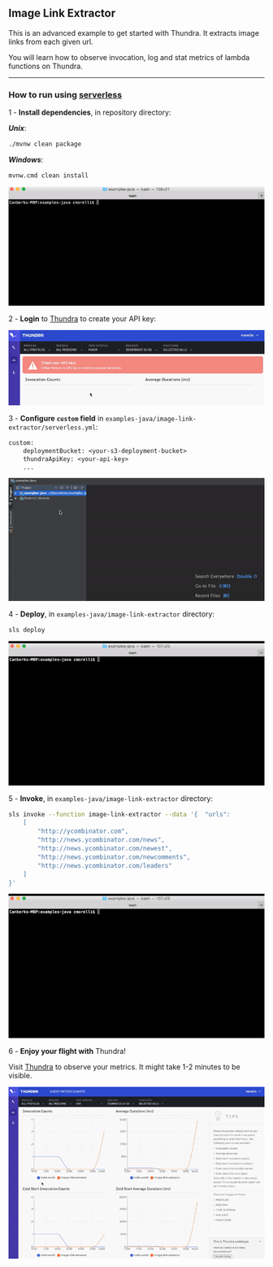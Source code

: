 ## Image Link Extractor
This is an advanced example to get started with Thundra. It extracts image links from each given url.

You will learn how to observe invocation, log and stat metrics 
of lambda functions on Thundra.

---

### How to run using [serverless](https://serverless.com/)


1 - **Install dependencies**, in repository directory:  

***Unix***:
```bash
./mvnw clean package
```
***Windows***:
```bash
mvnw.cmd clean install
```

![maven-clean-package](../readme-src/maven-clean-package.gif)

2 - **Login** to [Thundra](https://beta.thundra.io/) to create your API key:

![create-api-key](../readme-src/create-api-key.gif)

3 - **Configure `custom` field** in `examples-java/image-link-extractor/serverless.yml`:
```
custom:
    deploymentBucket: <your-s3-deployment-bucket>
    thundraApiKey: <your-api-key>
    ...
```

![image-link-extractor-edit](../readme-src/image-link-extractor-edit.gif)

4 - **Deploy**, in `examples-java/image-link-extractor` directory:
```bash
sls deploy
```

![image-link-extractor-sls-deploy](../readme-src/image-link-extractor-sls-deploy.gif)

5 - **Invoke**, in `examples-java/image-link-extractor` directory:
```bash
sls invoke --function image-link-extractor --data '{  "urls":
    [
        "http://ycombinator.com",
        "http://news.ycombinator.com/news",
        "http://news.ycombinator.com/newest",
        "http://news.ycombinator.com/newcomments",
        "http://news.ycombinator.com/leaders"
    ]
}'
```

![image-link-extractor-sls-invoke](../readme-src/image-link-extractor-sls-invoke.gif)

6 - **Enjoy your flight with** Thundra!

Visit [Thundra](https://beta.thundra.io/) to observe your metrics. It might take 1-2 minutes to be visible.

![image-link-extractor-observe](../readme-src/image-link-extractor-observe.gif)

